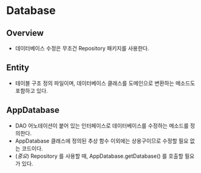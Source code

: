 # Database

## Overview

- 데이터베이스 수정은 무조건 Repository 패키지를 사용한다.

## Entity

- 테이블 구조 정의 파일이며, 데이터베이스 클래스를 도메인으로 변환하는 메소드도 포함하고 있다.

## AppDatabase

- DAO 어노테이션이 붙어 있는 인터페이스로 데이터베이스를 수정하는 메소드를 정의한다.
- AppDatabase 클래스에 정의된 추상 함수 이외에는 상용구이므로 수정할 필요 없는 코드이다.
- (*중요*) Repository 를 사용할 때, AppDatabase.getDatabase() 를 호출할 필요가 있다.